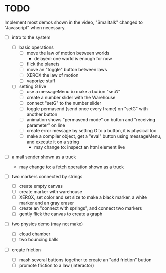 # TODO

Implement most demos shown in the video, "Smalltalk" changed to "Javascript" when necessary.

- [ ] intro to the system
  - [ ] basic operations
    - [ ] move the law of motion between worlds
      - delayed: one world is enough for now
    - [ ] flick the planets
    - [ ] move an "toggle" button between laws
    - [ ] XEROX the law of motion
    - [ ] vaporize stuff
  - [ ] setting G live
    - [ ] use a messageMenu to make a button "setG"
    - [ ] create a number slider with the Warehouse
    - [ ] connect "setG" to the number slider
    - [ ] toggle permasend (send once every frame) on "setG" with another button
    - [ ] animation shows "permasend mode" on button and "receiving parameter" on line
    - [ ] create error message by setting G to a button, it is physical too
    - [ ] make a compiler object, get a "eval" button using messageMenu, and execute it on a string
      - may change to: inspect an html element live

- [ ] a mail sender shown as a truck
  - may change to: a fetch operation shown as a truck

- [ ] two markers connected by strings
  - [ ] create empty canvas
  - [ ] create marker with warehouse
  - [ ] XEROX, set color and set size to make a black marker, a white marker and an gray eraser
  - [ ] create an "connect with springs", and connect two markers
  - [ ] gently flick the canvas to create a graph

- [ ] two physics demo (may not make)
  - [ ] cloud chamber
  - [ ] two bouncing balls

- [ ] create friction
  - [ ] mash several buttons together to create an "add friction" button
  - [ ] promote friction to a law (interactor)
